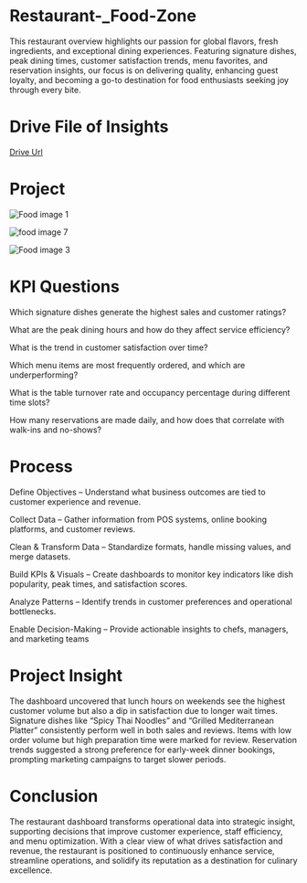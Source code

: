 # Restaurant-_Food-Zone
This restaurant overview highlights our passion for global flavors, fresh ingredients, and exceptional dining experiences. Featuring signature dishes, peak dining times, customer satisfaction trends, menu favorites, and reservation insights, our focus is on delivering quality, enhancing guest loyalty, and becoming a go-to destination for food enthusiasts seeking joy through every bite.

# Drive File of Insights 
[Drive Url](https://drive.google.com/drive/folders/1PVWwzy37ugt5mx9ivEvC7pIV2vly5z1W?usp=drive_link)

# Project 
![Food image 1](https://github.com/user-attachments/assets/a48bfcc2-1500-47d1-ab42-3ddf8a884fd6)

![food image 7](https://github.com/user-attachments/assets/ead6d1a4-0866-4be7-89d2-c89e793ad12c)

![Food image 3](https://github.com/user-attachments/assets/cf5adf2a-9232-4c3e-9a0b-a2fca4c3988b)

# KPI Questions
Which signature dishes generate the highest sales and customer ratings?

What are the peak dining hours and how do they affect service efficiency?

What is the trend in customer satisfaction over time?

Which menu items are most frequently ordered, and which are underperforming?

What is the table turnover rate and occupancy percentage during different time slots?

How many reservations are made daily, and how does that correlate with walk-ins and no-shows?

#  Process
Define Objectives – Understand what business outcomes are tied to customer experience and revenue.

Collect Data – Gather information from POS systems, online booking platforms, and customer reviews.

Clean & Transform Data – Standardize formats, handle missing values, and merge datasets.

Build KPIs & Visuals – Create dashboards to monitor key indicators like dish popularity, peak times, and satisfaction scores.

Analyze Patterns – Identify trends in customer preferences and operational bottlenecks.

Enable Decision-Making – Provide actionable insights to chefs, managers, and marketing teams

#  Project Insight
The dashboard uncovered that lunch hours on weekends see the highest customer volume but also a dip in satisfaction due to longer wait times. Signature dishes like “Spicy Thai Noodles” and “Grilled Mediterranean Platter” consistently perform well in both sales and reviews. Items with low order volume but high preparation time were marked for review. Reservation trends suggested a strong preference for early-week dinner bookings, prompting marketing campaigns to target slower periods.

# Conclusion
The restaurant dashboard transforms operational data into strategic insight, supporting decisions that improve customer experience, staff efficiency, and menu optimization. With a clear view of what drives satisfaction and revenue, the restaurant is positioned to continuously enhance service, streamline operations, and solidify its reputation as a destination for culinary excellence.


